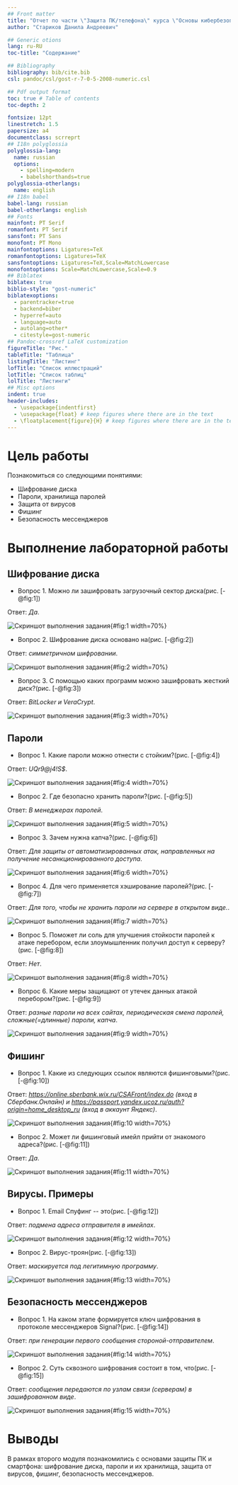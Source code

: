 ```yaml
---
## Front matter
title: "Отчет по части \"Защита ПК/телефона\" курса \"Основы кибербезопасности\""
author: "Стариков Данила Андреевич"

## Generic otions
lang: ru-RU
toc-title: "Содержание"

## Bibliography
bibliography: bib/cite.bib
csl: pandoc/csl/gost-r-7-0-5-2008-numeric.csl

## Pdf output format
toc: true # Table of contents
toc-depth: 2

fontsize: 12pt
linestretch: 1.5
papersize: a4
documentclass: scrreprt
## I18n polyglossia
polyglossia-lang:
  name: russian
  options:
	- spelling=modern
	- babelshorthands=true
polyglossia-otherlangs:
  name: english
## I18n babel
babel-lang: russian
babel-otherlangs: english
## Fonts
mainfont: PT Serif
romanfont: PT Serif
sansfont: PT Sans
monofont: PT Mono
mainfontoptions: Ligatures=TeX
romanfontoptions: Ligatures=TeX
sansfontoptions: Ligatures=TeX,Scale=MatchLowercase
monofontoptions: Scale=MatchLowercase,Scale=0.9
## Biblatex
biblatex: true
biblio-style: "gost-numeric"
biblatexoptions:
  - parentracker=true
  - backend=biber
  - hyperref=auto
  - language=auto
  - autolang=other*
  - citestyle=gost-numeric
## Pandoc-crossref LaTeX customization
figureTitle: "Рис."
tableTitle: "Таблица"
listingTitle: "Листинг"
lofTitle: "Список иллюстраций"
lotTitle: "Список таблиц"
lolTitle: "Листинги"
## Misc options
indent: true
header-includes:
  - \usepackage{indentfirst}
  - \usepackage{float} # keep figures where there are in the text
  - \floatplacement{figure}{H} # keep figures where there are in the text
---
```



# Цель работы

Познакомиться со следующими понятиями:
 - Шифрование диска
 - Пароли, хранилища паролей
 - Защита от вирусов
 - Фишинг
 - Безопасность мессенджеров

# Выполнение лабораторной работы

## Шифрование диска

- Вопрос 1. Можно ли зашифровать загрузочный сектор диска(рис. [-@fig:1])

Ответ: *Да*.

![Скриншот выполнения задания](image/image1.png){#fig:1 width=70%}

- Вопрос 2. Шифрование диска основано на(рис. [-@fig:2])

Ответ: *симметричном шифровании*.

![Скриншот выполнения задания](image/image2.png){#fig:2 width=70%}

- Вопрос 3. С помощью каких программ можно зашифровать жесткий диск?(рис. [-@fig:3])

Ответ: *BitLocker и VeraCrypt*.

![Скриншот выполнения задания](image/image3.png){#fig:3 width=70%}

## Пароли

- Вопрос 1. Какие пароли можно отнести с стойким?(рис. [-@fig:4])

Ответ: *UQr9@j4!S$*.

![Скриншот выполнения задания](image/image4.png){#fig:4 width=70%}

- Вопрос 2. Где безопасно хранить пароли?(рис. [-@fig:5])

Ответ: *В менеджерах паролей*.

![Скриншот выполнения задания](image/image5.png){#fig:5 width=70%}

- Вопрос 3. Зачем нужна капча?(рис. [-@fig:6])

Ответ: *Для защиты от автоматизированных атак, направленных на получение несанкционированного доступа*.

![Скриншот выполнения задания](image/image6.png){#fig:6 width=70%}

- Вопрос 4. Для чего применяется хэширование паролей?(рис. [-@fig:7])

Ответ: *Для того, чтобы не хранить пароли на сервере в открытом виде.*.

![Скриншот выполнения задания](image/image7.png){#fig:7 width=70%}

- Вопрос 5. Поможет ли соль для улучшения стойкости паролей к атаке перебором, если злоумышленник получил доступ к серверу?(рис. [-@fig:8])

Ответ: *Нет*.

![Скриншот выполнения задания](image/image8.png){#fig:8 width=70%}

- Вопрос 6. Какие меры защищают от утечек данных атакой перебором?(рис. [-@fig:9])

Ответ: *разные пароли на всех сайтах, периодическая смена паролей, сложные(=длинные) пароли, капча*.

![Скриншот выполнения задания](image/image9.png){#fig:9 width=70%}

## Фишинг

- Вопрос 1. Какие из следующих ссылок являются фишинговыми?(рис. [-@fig:10])

Ответ: *https://online.sberbank.wix.ru/CSAFront/index.do (вход в Сбербанк.Онлайн) и https://passport.yandex.ucoz.ru/auth?origin=home_desktop_ru (вход в аккаунт Яндекс)*.

![Скриншот выполнения задания](image/image10.png){#fig:10 width=70%}

- Вопрос 2. Может ли фишинговый имейл прийти от знакомого адреса?(рис. [-@fig:11])

Ответ: *Да*.

![Скриншот выполнения задания](image/image11.png){#fig:11 width=70%}


## Вирусы. Примеры

- Вопрос 1. Email Спуфинг -- это(рис. [-@fig:12])

Ответ: *подмена адреса отправителя в имейлах*.

![Скриншот выполнения задания](image/image12.png){#fig:12 width=70%}

- Вопрос 2. Вирус-троян(рис. [-@fig:13])

Ответ: *маскируется под легитимную программу*.

![Скриншот выполнения задания](image/image13.png){#fig:13 width=70%}

## Безопасность мессенджеров

- Вопрос 1. На каком этапе формируется ключ шифрования в протоколе мессенджеров Signal?(рис. [-@fig:14])

Ответ: *при генерации первого сообщения стороной-отправителем*.

![Скриншот выполнения задания](image/image14.png){#fig:14 width=70%}

- Вопрос 2. Суть сквозного шифрования состоит в том, что(рис. [-@fig:15])

Ответ: *сообщения передаются по узлам связи (серверам) в зашифрованном виде*.

![Скриншот выполнения задания](image/image15.png){#fig:15 width=70%}

# Выводы

В рамках второго модуля познакомились с основами защиты ПК и смартфона: шифрование диска, пароли и их хранилища, защита от вирусов, фишинг, безопасность мессенджеров.

